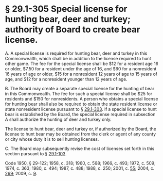 # § 29.1-305 Special license for hunting bear, deer and turkey; authority of Board to create bear license.

<p>A. A special license is required for hunting bear, deer and turkey in this Commonwealth, which shall be in addition to the license required to hunt other game. The fee for the special license shall be $12 for a resident age 16 or older, $7.50 for a resident under the age of 16, and $60 for a nonresident 16 years of age or older, $15 for a nonresident 12 years of age to 15 years of age, and $12 for a nonresident younger than 12 years of age.</p><p>B. The Board may create a separate special license for the hunting of bear in this Commonwealth. The fee for such a special license shall be $25 for residents and $150 for nonresidents. A person who obtains a special license for hunting bear shall also be required to obtain the state resident license or state nonresident license pursuant to § <a href='http://law.lis.virginia.gov/vacode/29.1-303/'>29.1-303</a>. If a special license to hunt bear is established by the Board, the special license required in subsection A shall authorize the hunting of deer and turkey only.</p><p>The license to hunt bear, deer and turkey or, if authorized by the Board, the license to hunt bear may be obtained from the clerk or agent of any county or city whose duty it is to sell hunting licenses.</p><p>C. The Board may subsequently revise the cost of licenses set forth in this section pursuant to § <a href='http://law.lis.virginia.gov/vacode/29.1-103/'>29.1-103</a>.</p><p>Code 1950, § 29-122; 1958, c. 318; 1960, c. 568; 1966, c. 493; 1972, c. 509; 1974, c. 363; 1980, c. 494; 1987, c. 488; 1988, c. 250; 2001, c. <a href='http://lis.virginia.gov/cgi-bin/legp604.exe?011+ful+CHAP0055'>55</a>; 2004, c. <a href='http://lis.virginia.gov/cgi-bin/legp604.exe?041+ful+CHAP0269'>269</a>; 2009, c. <a href='http://lis.virginia.gov/cgi-bin/legp604.exe?091+ful+CHAP0009'>9</a>.</p>